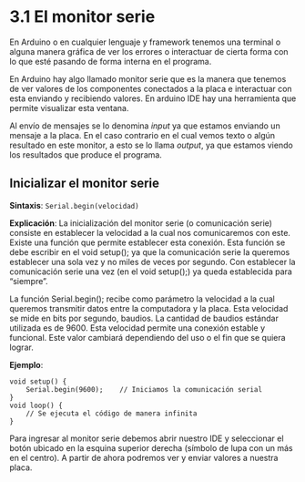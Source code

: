 # **3.1 El monitor serie**

En Arduino o en cualquier lenguaje y framework tenemos una terminal o alguna  manera gráfica de ver los errores o interactuar de cierta forma con lo que esté pasando de forma interna en el programa.

En Arduino hay algo llamado monitor serie que es la manera que tenemos de ver valores de los componentes conectados a la placa e interactuar con esta enviando y recibiendo valores. En arduino IDE hay una herramienta que permite visualizar esta ventana. 

Al envío de mensajes se lo denomina *input* ya que estamos enviando un mensaje a la placa. En el caso contrario en el cual vemos texto o algún resultado en este monitor, a esto se lo llama *output*, ya que estamos viendo los resultados que produce el programa.

## **Inicializar el monitor serie**

**Sintaxis**:  `Serial.begin(velocidad)`

**Explicación**: La inicialización del monitor serie (o comunicación serie) consiste en establecer la velocidad a la cual nos comunicaremos con este. Existe una función que permite establecer esta conexión. Esta función se debe escribir en el void setup(); ya que la comunicación serie la queremos establecer una sola vez y no miles de veces por segundo. Con establecer la comunicación serie una vez (en el void setup();) ya queda establecida para “siempre”.

La función Serial.begin(); recibe como parámetro la velocidad a la cual queremos transmitir datos entre la computadora y la placa. Esta velocidad se mide en bits por segundo, baudios. La cantidad de baudios estándar utilizada es de 9600. Esta velocidad permite una conexión estable y funcional. Este valor cambiará dependiendo del uso o el fin que se quiera lograr.

**Ejemplo**:

```arduino
void setup() {
    Serial.begin(9600);    // Iniciamos la comunicación serial
}
void loop() {
    // Se ejecuta el código de manera infinita
}
```

Para ingresar al monitor serie debemos abrir nuestro IDE y seleccionar el botón ubicado en la esquina superior derecha (símbolo de lupa con un más en el centro). A partir de ahora podremos ver y enviar valores a nuestra placa. 
